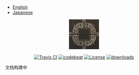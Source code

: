 - [English](README.md)
- [Japanese](README-ja.md)
<p align="center">
<img src=".images/logo.jpg" alt="EnchantmentsEnhance" />
</p>

<p align="center">
<a href="https://travis-ci.org/HealPot/EnchantmentsEnhance"><img src="https://travis-ci.org/HealPot/EnchantmentsEnhance.svg?branch=master" alt="Travis CI" /></a>
<a href="https://codebeat.co/projects/github-com-healpot-enchantmentsenhance-master"><img alt="codebeat" src="https://codebeat.co/badges/232c61d3-9e01-4266-bfa9-d1dcc25dceda" /></a>
<a href="http://www.gnu.org/licenses/gpl-3.0"><img src="https://badges.frapsoft.com/os/gpl/gpl.svg?v=102" alt="License" /></a>
<a href="https://github.com/HealPot/EnchantmentsEnhance/releases"><img src="https://img.shields.io/github/downloads/HealPot/EnchantmentsEnhance/total.svg" alt="downloads" /></a>
</p>

文档构建中